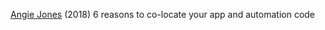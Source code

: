 
[Angie Jones](https://techbeacon.com/6-reasons-co-locate-your-app-automation-code)
(2018) 6 reasons to co-locate your app and automation code
